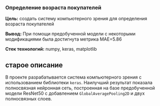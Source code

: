 ### Определение возраста покупателей 

**Цель:** создать систему компьютерного зрения для определения возраста покупателей

**Вывод:** При помощи предобученной модели с некоторыми модификациями была достигнута метрика MAE=5.86


**Стек технологий:** numpy, keras, matplotlib


## старое описание

В проекте разрабатывается система компьютерного зрения с использованием библиотеки `keras`. Наилучший результат показала полносвязная нейронная сеть, построенная на базе предобученной модели ResNet50 с добавлением `GlobalAveragePooling2D` и двух полносвязных слоев.
